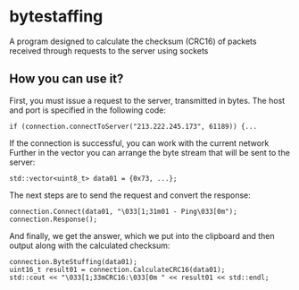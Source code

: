 # bytestaffing
A program designed to calculate the checksum (CRC16) of packets received through requests to the server using sockets
## **How you can use it?**
First, you must issue a request to the server, transmitted in bytes. The host and port is specified in the following code:
```
if (connection.connectToServer("213.222.245.173", 61189)) {...
```
If the connection is successful, you can work with the current network
Further in the vector you can arrange the byte stream that will be sent to the server: 
```
std::vector<uint8_t> data01 = {0x73, ...};
```
The next steps are to send the request and convert the response:
```
connection.Connect(data01, "\033[1;31m01 - Ping\033[0m");
connection.Response();
```
And finally, we get the answer, which we put into the clipboard and then output along with the calculated checksum:
```
connection.ByteStuffing(data01);
uint16_t result01 = connection.CalculateCRC16(data01);
std::cout << "\033[1;33mCRC16:\033[0m " << result01 << std::endl;
```
